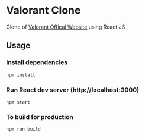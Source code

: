 # Valorant Clone

Clone of [Valorant Offical Website](https://playvalorant.com/en-gb/) using React JS


## Usage

### Install dependencies

```
npm install
```

### Run React dev server (http://localhost:3000)

```
npm start
```

### To build for production

```
npm run build
```


